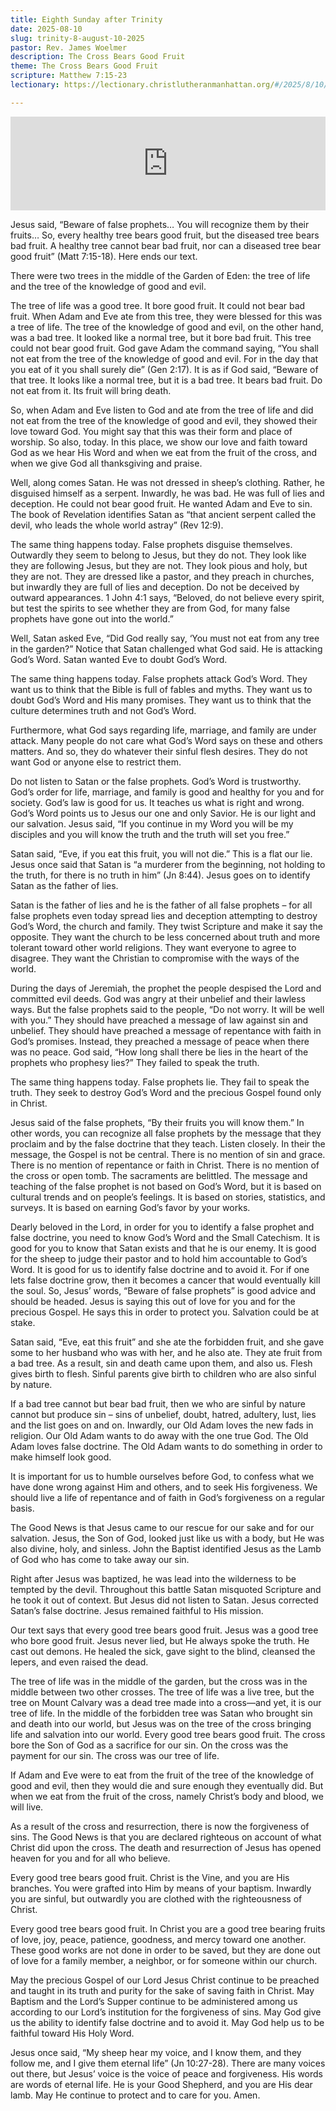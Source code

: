 ```yaml
---
title: Eighth Sunday after Trinity
date: 2025-08-10
slug: trinity-8-august-10-2025
pastor: Rev. James Woelmer
description: The Cross Bears Good Fruit
theme: The Cross Bears Good Fruit
scripture: Matthew 7:15-23
lectionary: https://lectionary.christlutheranmanhattan.org/#/2025/8/10/

---
```


<iframe title="Eighth Sunday after Trinity – August 10, 2025" allowtransparency="true" height="150" width="100%" style="border: none; min-width: min(100%, 430px);height:150px;" scrolling="no" data-name="pb-iframe-player" src="https://www.podbean.com/player-v2/?i=ag2mm-192e738-pb&from=pb6admin&share=1&download=1&rtl=0&fonts=Arial&skin=1&font-color=auto&logo_link=episode_page&btn-skin=7" loading="lazy"></iframe>

Jesus said, “Beware of false prophets… You will recognize them by their fruits… So, every healthy tree bears good fruit, but the diseased tree bears bad fruit. A healthy tree cannot bear bad fruit, nor can a diseased tree bear good fruit” (Matt 7:15-18). Here ends our text.

There were two trees in the middle of the Garden of Eden: the tree of life and the tree of the knowledge of good and evil. 

The tree of life was a good tree. It bore good fruit. It could not bear bad fruit. When Adam and Eve ate from this tree, they were blessed for this was a tree of life. The tree of the knowledge of good and evil, on the other hand, was a bad tree. It looked like a normal tree, but it bore bad fruit. This tree could not bear good fruit. God gave Adam the command saying, “You shall not eat from the tree of the knowledge of good and evil. For in the day that you eat of it you shall surely die” (Gen 2:17). It is as if God said, “Beware of that tree. It looks like a normal tree, but it is a bad tree. It bears bad fruit. Do not eat from it. Its fruit will bring death.

So, when Adam and Eve listen to God and ate from the tree of life and did not eat from the tree of the knowledge of good and evil, they showed their love toward God. You might say that this was their form and place of worship. So also, today. In this place, we show our love and faith toward God as we hear His Word and when we eat from the fruit of the cross, and when we give God all thanksgiving and praise.

Well, along comes Satan. He was not dressed in sheep’s clothing. Rather, he disguised himself as a serpent. Inwardly, he was bad. He was full of lies and deception. He could not bear good fruit. He wanted Adam and Eve to sin. The book of Revelation identifies Satan as “that ancient serpent called the devil, who leads the whole world astray” (Rev 12:9).

The same thing happens today. False prophets disguise themselves. Outwardly they seem to belong to Jesus, but they do not. They look like they are following Jesus, but they are not. They look pious and holy, but they are not. They are dressed like a pastor, and they preach in churches, but inwardly they are full of lies and deception. Do not be deceived by outward appearances. 1 John 4:1 says, “Beloved, do not believe every spirit, but test the spirits to see whether they are from God, for many false prophets have gone out into the world.”

Well, Satan asked Eve, “Did God really say, ‘You must not eat from any tree in the garden?”  Notice that Satan challenged what God said. He is attacking God’s Word. Satan wanted Eve to doubt God’s Word.

The same thing happens today. False prophets attack God’s Word. They want us to think that the Bible is full of fables and myths. They want us to doubt God’s Word and His many promises. They want us to think that the culture determines truth and not God’s Word.

Furthermore, what God says regarding life, marriage, and family are under attack. Many people do not care what God’s Word says on these and others matters. And so, they do whatever their sinful flesh desires. They do not want God or anyone else to restrict them.

Do not listen to Satan or the false prophets. God’s Word is trustworthy. God’s order for life, marriage, and family is good and healthy for you and for society. God’s law is good for us. It teaches us what is right and wrong. God’s Word points us to Jesus our one and only Savior. He is our light and our salvation. Jesus said, “If you continue in my Word you will be my disciples and you will know the truth and the truth will set you free.”

Satan said, “Eve, if you eat this fruit, you will not die.” This is a flat our lie. Jesus once said that Satan is “a murderer from the beginning, not holding to the truth, for there is no truth in him” (Jn 8:44). Jesus goes on to identify Satan as the father of lies.

Satan is the father of lies and he is the father of all false prophets – for all false prophets even today spread lies and deception attempting to destroy God’s Word, the church and family. They twist Scripture and make it say the opposite. They want the church to be less concerned about truth and more tolerant toward other world religions. They want everyone to agree to disagree. They want the Christian to compromise with the ways of the world.

During the days of Jeremiah, the prophet the people despised the Lord and committed evil deeds. God was angry at their unbelief and their lawless ways. But the false prophets said to the people, “Do not worry. It will be well with you.” They should have preached a message of law against sin and unbelief. They should have preached a message of repentance with faith in God’s promises. Instead, they preached a message of peace when there was no peace. God said, “How long shall there be lies in the heart of the prophets who prophesy lies?” They failed to speak the truth.

The same thing happens today. False prophets lie. They fail to speak the truth. They seek to destroy God’s Word and the precious Gospel found only in Christ.

Jesus said of the false prophets, “By their fruits you will know them.” In other words, you can recognize all false prophets by the message that they proclaim and by the false doctrine that they teach. Listen closely. In their the message, the Gospel is not be central. There is no mention of sin and grace. There is no mention of repentance or faith in Christ. There is no mention of the cross or open tomb. The sacraments are belittled. The message and teaching of the false prophet is not based on God’s Word, but it is based on cultural trends and on people’s feelings. It is based on stories, statistics, and surveys. It is based on earning God’s favor by your works.

Dearly beloved in the Lord, in order for you to identify a false prophet and false doctrine, you need to know God’s Word and the Small Catechism. It is good for you to know that Satan exists and that he is our enemy. It is good for the sheep to judge their pastor and to hold him accountable to God’s Word. It is good for us to identify false doctrine and to avoid it. For if one lets false doctrine grow, then it becomes a cancer that would eventually kill the soul. So, Jesus’ words, “Beware of false prophets” is good advice and should be headed. Jesus is saying this out of love for you and for the precious Gospel. He says this in order to protect you. Salvation could be at stake.

Satan said, “Eve, eat this fruit” and she ate the forbidden fruit, and she gave some to her husband who was with her, and he also ate. They ate fruit from a bad tree. As a result, sin and death came upon them, and also us. Flesh gives birth to flesh. Sinful parents give birth to children who are also sinful by nature.

If a bad tree cannot but bear bad fruit, then we who are sinful by nature cannot but produce sin – sins of unbelief, doubt, hatred, adultery, lust, lies and the list goes on and on. Inwardly, our Old Adam loves the new fads in religion. Our Old Adam wants to do away with the one true God. The Old Adam loves false doctrine. The Old Adam wants to do something in order to make himself look good.

It is important for us to humble ourselves before God, to confess what we have done wrong against Him and others, and to seek His forgiveness. We should live a life of repentance and of faith in God’s forgiveness on a regular basis.

The Good News is that Jesus came to our rescue for our sake and for our salvation. Jesus, the Son of God, looked just like us with a body, but He was also divine, holy, and sinless. John the Baptist identified Jesus as the Lamb of God who has come to take away our sin. 

Right after Jesus was baptized, he was lead into the wilderness to be tempted by the devil. Throughout this battle Satan misquoted Scripture and he took it out of context. But Jesus did not listen to Satan. Jesus corrected Satan’s false doctrine. Jesus remained faithful to His mission.

Our text says that every good tree bears good fruit. Jesus was a good tree who bore good fruit. Jesus never lied, but He always spoke the truth. He cast out demons. He healed the sick, gave sight to the blind, cleansed the lepers, and even raised the dead.

The tree of life was in the middle of the garden, but the cross was in the middle between two other crosses. The tree of life was a live tree, but the tree on Mount Calvary was a dead tree made into a cross—and yet, it is our tree of life. In the middle of the forbidden tree was Satan who brought sin and death into our world, but Jesus was on the tree of the cross bringing life and salvation into our world. Every good tree bears good fruit. The cross bore the Son of God as a sacrifice for our sin. On the cross was the payment for our sin. The cross was our tree of life.

If Adam and Eve were to eat from the fruit of the tree of the knowledge of good and evil, then they would die and sure enough they eventually did. But when we eat from the fruit of the cross, namely Christ’s body and blood, we will live. 

As a result of the cross and resurrection, there is now the forgiveness of sins. The Good News is that you are declared righteous on account of what Christ did upon the cross. The death and resurrection of Jesus has opened heaven for you and for all who believe.

Every good tree bears good fruit. Christ is the Vine, and you are His branches. You were grafted into Him by means of your baptism. Inwardly you are sinful, but outwardly you are clothed with the righteousness of Christ.

Every good tree bears good fruit. In Christ you are a good tree bearing fruits of love, joy, peace, patience, goodness, and mercy toward one another. These good works are not done in order to be saved, but they are done out of love for a family member, a neighbor, or for someone within our church.

May the precious Gospel of our Lord Jesus Christ continue to be preached and taught in its truth and purity for the sake of saving faith in Christ. May Baptism and the Lord’s Supper continue to be administered among us according to our Lord’s institution for the forgiveness of sins. May God give us the ability to identify false doctrine and to avoid it. May God help us to be faithful toward His Holy Word.

Jesus once said, “My sheep hear my voice, and I know them, and they follow me, and I give them eternal life” (Jn 10:27-28). There are many voices out there, but Jesus’ voice is the voice of peace and forgiveness. His words are words of eternal life. He is your Good Shepherd, and you are His dear lamb. May He continue to protect and to care for you. Amen.